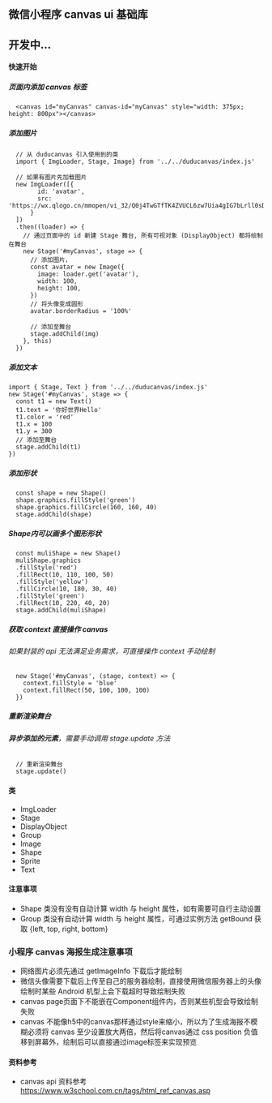 ## 微信小程序 canvas ui 基础库
## 开发中...

#### 快速开始

##### 页面内添加 canvas 标签
```
  <canvas id="myCanvas" canvas-id="myCanvas" style="width: 375px; height: 800px"></canvas>
```
##### 添加图片
```
  // 从 duducanvas 引入使用到的类
  import { ImgLoader, Stage, Image} from '../../duducanvas/index.js'
  
  // 如果有图片先加载图片
  new ImgLoader([{
        id: 'avatar',
        src: 'https://wx.qlogo.cn/mmopen/vi_32/Q0j4TwGTfTK4ZVUCL6zw7Uia4gIG7bLrll0sD6AA96b8mzDd42UyoMYaxdl6icOOFQ6vTWeW3rU9ynB1q5uvnibcg/132'
      }
  ])
  .then((loader) => {
    // 通过页面中的 id 新建 Stage 舞台, 所有可视对象 (DisplayObject) 都将绘制在舞台
    new Stage('#myCanvas', stage => {
      // 添加图片，
      const avatar = new Image({
        image: loader.get('avatar'),
        width: 100, 
        height: 100,
      })
      // 将头像变成圆形
      avatar.borderRadius = '100%'
      
      // 添加至舞台
      stage.addChild(img)
    }, this)
  })
```

##### 添加文本
```
import { Stage, Text } from '../../duducanvas/index.js'
new Stage('#myCanvas', stage => {
  const t1 = new Text()
  t1.text = '你好世界Hello'
  t1.color = 'red'
  t1.x = 100
  t1.y = 300
  // 添加至舞台
  stage.addChild(t1)
})
```

##### 添加形状
```
  const shape = new Shape()
  shape.graphics.fillStyle('green')
  shape.graphics.fillCircle(160, 160, 40)
  stage.addChild(shape)
```
##### Shape内可以画多个图形形状
```
  const muliShape = new Shape()
  muliShape.graphics
  .fillStyle('red')
  .fillRect(10, 110, 100, 50)
  .fillStyle('yellow')
  .fillCircle(10, 180, 30, 40)
  .fillStyle('green')
  .fillRect(10, 220, 40, 20)
  stage.addChild(muliShape)
```

##### 获取 context 直接操作 canvas 
###### 如果封装的 api 无法满足业务需求，可直接操作 context 手动绘制
```
  new Stage('#myCanvas', (stage, context) => {
    context.fillStyle = 'blue'
    context.fillRect(50, 100, 100, 100)
  })
```

##### 重新渲染舞台
###### ***异步添加的元素***，需要手动调用 stage.update 方法
```
  // 重新渲染舞台
  stage.update()
```


#### 类
- ImgLoader
- Stage
- DisplayObject
- Group
- Image
- Shape
- Sprite
- Text

#### 注意事项
- Shape 类没有没有自动计算 width 与 height 属性，如有需要可自行主动设置
- Group 类没有自动计算 width 与 height 属性，可通过实例方法 getBound 获取 {left, top, right, bottom}



### 小程序 canvas 海报生成注意事项
- 网络图片必须先通过 getImageInfo 下载后才能绘制
- 微信头像需要下载后上传至自己的服务器绘制，直接使用微信服务器上的头像绘制时某些 Android 机型上会下载超时导致绘制失败
- canvas page页面下不能嵌在Component组件内，否则某些机型会导致绘制失败
- canvas 不能像h5中的canvas那样通过style来缩小，所以为了生成海报不模糊必须将 canvas 至少设置放大两倍，然后将canvas通过 css position 负值移到屏幕外，绘制后可以直接通过image标签来实现预览



#### 资料参考
- canvas api 资料参考 https://www.w3school.com.cn/tags/html_ref_canvas.asp
